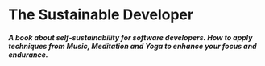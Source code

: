 # The Sustainable Developer

##### A book about self-sustainability for software developers. How to apply techniques from Music, Meditation and Yoga to enhance your focus and endurance.  
